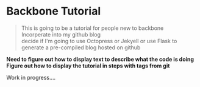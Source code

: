 Backbone Tutorial
=================

> This is going to be a tutorial for people new to backbone  
> Incorperate into my github blog  
> decide if I'm going to use Octopress or Jekyell or use Flask to generate a pre-compiled blog hosted on github  

**Need to figure out how to display text to describe what the code is doing**  
**Figure out how to display the tutorial in steps with tags from git**  

Work in progress....
